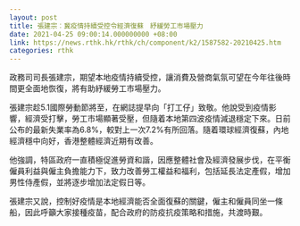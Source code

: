 ```yaml
---
layout: post
title: 張建宗︰冀疫情持續受控令經濟復蘇　紓緩勞工市場壓力
date: 2021-04-25 09:00:14.000000000 +08:00
link: https://news.rthk.hk/rthk/ch/component/k2/1587582-20210425.htm
categories: rthk
---
```


政務司司長張建宗，期望本地疫情持續受控，讓消費及營商氣氛可望在今年往後時間更全面地恢復，將有助紓緩勞工市場壓力。

張建宗趁5.1國際勞動節將至，在網誌提早向「打工仔」致敬。他說受到疫情影響，經濟受打擊，勞工市場顯著受壓，但隨着本地第四波疫情減退穩定下來。日前公布的最新失業率為6.8%，較對上一次7.2%有所回落。隨着環球經濟復蘇，內地經濟穩中向好，香港整體經濟近期有改善。

他強調，特區政府一直積極促進勞資和諧，因應整體社會及經濟發展步伐，在平衡僱員利益與僱主負擔能力下，致力改善勞工權益和福利，包括延長法定產假，增加男性侍產假，並將逐步增加法定假日等。

張建宗又說，控制好疫情是本地經濟能否全面復蘇的關鍵，僱主和僱員同坐一條船，因此呼籲大家接種疫苗，配合政府的防疫抗疫策略和措施，共渡時艱。
